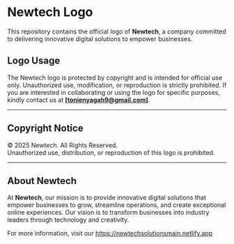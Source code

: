 # Newtech Logo
This repository contains the official logo of **Newtech**, a company committed to delivering innovative digital solutions to empower businesses.

## Logo Usage

The Newtech logo is protected by copyright and is intended for official use only. Unauthorized use, modification, or reproduction is strictly prohibited. If you are interested in collaborating or using the logo for specific purposes, kindly contact us at **[tonienyagah9@gmail.com]**.

---

## Copyright Notice
© 2025 Newtech. All Rights Reserved.  
Unauthorized use, distribution, or reproduction of this logo is prohibited.  

---

## About Newtech

At **Newtech**, our mission is to provide innovative digital solutions that empower businesses to grow, streamline operations, and create exceptional online experiences. Our vision is to transform businesses into industry leaders through technology and creativity.

For more information, visit our https://newtechsolutionsmain.netlify.app
